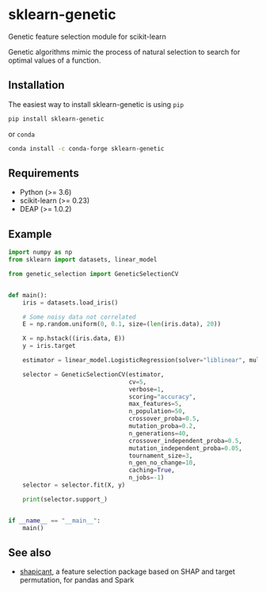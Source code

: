 # sklearn-genetic

Genetic feature selection module for scikit-learn

Genetic algorithms mimic the process of natural selection to search for optimal values of a function.

## Installation

The easiest way to install sklearn-genetic is using `pip`

```bash
pip install sklearn-genetic
```

or `conda`

```bash
conda install -c conda-forge sklearn-genetic
```

## Requirements

* Python (>= 3.6)
* scikit-learn (>= 0.23)
* DEAP (>= 1.0.2)

## Example

```python
import numpy as np
from sklearn import datasets, linear_model

from genetic_selection import GeneticSelectionCV


def main():
    iris = datasets.load_iris()

    # Some noisy data not correlated
    E = np.random.uniform(0, 0.1, size=(len(iris.data), 20))

    X = np.hstack((iris.data, E))
    y = iris.target

    estimator = linear_model.LogisticRegression(solver="liblinear", multi_class="ovr")

    selector = GeneticSelectionCV(estimator,
                                  cv=5,
                                  verbose=1,
                                  scoring="accuracy",
                                  max_features=5,
                                  n_population=50,
                                  crossover_proba=0.5,
                                  mutation_proba=0.2,
                                  n_generations=40,
                                  crossover_independent_proba=0.5,
                                  mutation_independent_proba=0.05,
                                  tournament_size=3,
                                  n_gen_no_change=10,
                                  caching=True,
                                  n_jobs=-1)
    selector = selector.fit(X, y)

    print(selector.support_)


if __name__ == "__main__":
    main()

```

## See also

* [shapicant](https://github.com/manuel-calzolari/shapicant), a feature selection package based on SHAP and target permutation, for pandas and Spark
